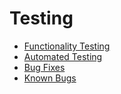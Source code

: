 # **Testing** 

* [Functionality Testing](#functionality-testing)
* [Automated Testing](#automated-testing)
* [Bug Fixes](#bug-fixes)
* [Known Bugs](#known-bugs)




